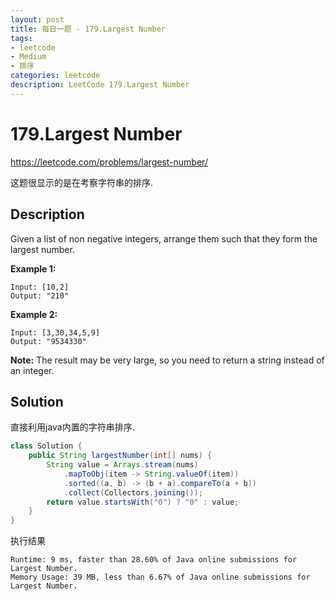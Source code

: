 ```yaml
---
layout: post
title: 每日一题 - 179.Largest Number
tags:
- leetcode
- Medium
- 排序
categories: leetcode
description: LeetCode 179.Largest Number
---
```

# 179.Largest Number

https://leetcode.com/problems/largest-number/

这题很显示的是在考察字符串的排序.

## Description

Given a list of non negative integers, arrange them such that they form the largest number.

**Example 1:**

```
Input: [10,2]
Output: "210"
```

**Example 2:**

```
Input: [3,30,34,5,9]
Output: "9534330"
```

**Note:** The result may be very large, so you need to return a string instead of an integer.



## Solution

直接利用java内置的字符串排序.

```java
class Solution {
    public String largestNumber(int[] nums) {
        String value = Arrays.stream(nums)
            .mapToObj(item -> String.valueOf(item))
            .sorted((a, b) -> (b + a).compareTo(a + b))
            .collect(Collectors.joining());    
        return value.startsWith("0") ? "0" : value;
    }
}
```

执行结果

```
Runtime: 9 ms, faster than 28.60% of Java online submissions for Largest Number.
Memory Usage: 39 MB, less than 6.67% of Java online submissions for Largest Number.
```


